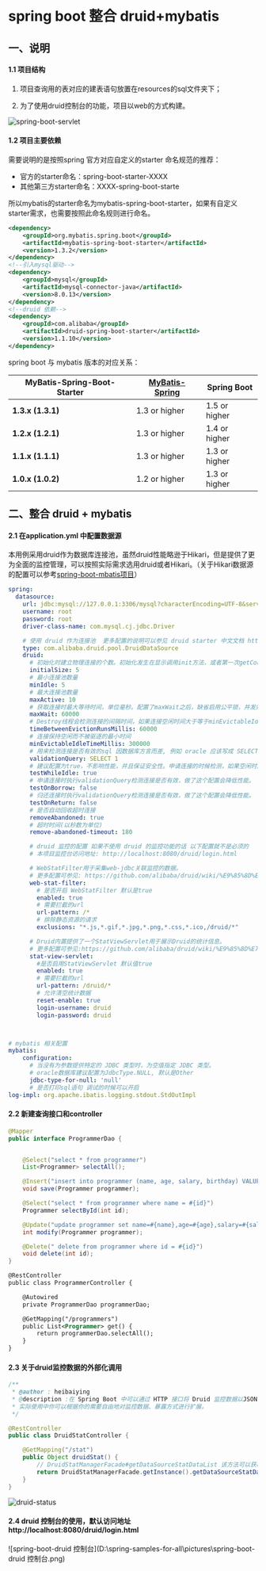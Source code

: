 # spring boot 整合 druid+mybatis

## 一、说明

#### 1.1 项目结构

1. 项目查询用的表对应的建表语句放置在resources的sql文件夹下；

2. 为了使用druid控制台的功能，项目以web的方式构建。

![spring-boot-servlet](D:\spring-samples-for-all\pictures\spring-boot-druid-mybatis.png)

#### 1.2 项目主要依赖

需要说明的是按照spring 官方对应自定义的starter 命名规范的推荐：

- 官方的starter命名：spring-boot-starter-XXXX
- 其他第三方starter命名：XXXX-spring-boot-starte

所以mybatis的starter命名为mybatis-spring-boot-starter，如果有自定义starter需求，也需要按照此命名规则进行命名。

```xml
<dependency>
    <groupId>org.mybatis.spring.boot</groupId>
    <artifactId>mybatis-spring-boot-starter</artifactId>
    <version>1.3.2</version>
</dependency>
<!--引入mysql驱动-->
<dependency>
    <groupId>mysql</groupId>
    <artifactId>mysql-connector-java</artifactId>
    <version>8.0.13</version>
</dependency>
<!--druid 依赖-->
<dependency>
    <groupId>com.alibaba</groupId>
    <artifactId>druid-spring-boot-starter</artifactId>
    <version>1.1.10</version>
</dependency>
```

spring boot 与 mybatis 版本的对应关系：

| MyBatis-Spring-Boot-Starter | [MyBatis-Spring](http://www.mybatis.org/spring/index.html#Requirements) | Spring Boot   |
| --------------------------- | ------------------------------------------------------------ | ------------- |
| **1.3.x (1.3.1)**           | 1.3 or higher                                                | 1.5 or higher |
| **1.2.x (1.2.1)**           | 1.3 or higher                                                | 1.4 or higher |
| **1.1.x (1.1.1)**           | 1.3 or higher                                                | 1.3 or higher |
| **1.0.x (1.0.2)**           | 1.2 or higher                                                | 1.3 or higher |



## 二、整合 druid + mybatis

#### 2.1 在application.yml 中配置数据源

本用例采用druid作为数据库连接池，虽然druid性能略逊于Hikari，但是提供了更为全面的监控管理，可以按照实际需求选用druid或者Hikari。（关于Hikari数据源的配置可以参考[spring-boot-mbatis项目](https://github.com/heibaiying/spring-samples-for-all/tree/master/spring-boot/spring-boot-mybatis)）

```yaml
spring:
  datasource:
    url: jdbc:mysql://127.0.0.1:3306/mysql?characterEncoding=UTF-8&serverTimezone=UTC&useSSL=false
    username: root
    password: root
    driver-class-name: com.mysql.cj.jdbc.Driver

    # 使用 druid 作为连接池  更多配置的说明可以参见 druid starter 中文文档 https://github.com/alibaba/druid/tree/master/druid-spring-boot-starter
    type: com.alibaba.druid.pool.DruidDataSource
    druid:
      # 初始化时建立物理连接的个数。初始化发生在显示调用init方法，或者第一次getConnection时
      initialSize: 5
      # 最小连接池数量
      minIdle: 5
      # 最大连接池数量
      maxActive: 10
      # 获取连接时最大等待时间，单位毫秒。配置了maxWait之后，缺省启用公平锁，并发效率会有所下降，如果需要可以通过配置useUnfairLock属性为true使用非公平锁。
      maxWait: 60000
      # Destroy线程会检测连接的间隔时间，如果连接空闲时间大于等于minEvictableIdleTimeMillis则关闭物理连接。
      timeBetweenEvictionRunsMillis: 60000
      # 连接保持空闲而不被驱逐的最小时间
      minEvictableIdleTimeMillis: 300000
      # 用来检测连接是否有效的sql 因数据库方言而差, 例如 oracle 应该写成 SELECT 1 FROM DUAL
      validationQuery: SELECT 1
      # 建议配置为true，不影响性能，并且保证安全性。申请连接的时候检测，如果空闲时间大于timeBetweenEvictionRunsMillis，执行validationQuery检测连接是否有效。
      testWhileIdle: true
      # 申请连接时执行validationQuery检测连接是否有效，做了这个配置会降低性能。
      testOnBorrow: false
      # 归还连接时执行validationQuery检测连接是否有效，做了这个配置会降低性能。
      testOnReturn: false
      # 是否自动回收超时连接
      removeAbandoned: true
      # 超时时间(以秒数为单位)
      remove-abandoned-timeout: 180

      # druid 监控的配置 如果不使用 druid 的监控功能的话 以下配置就不是必须的
      # 本项目监控台访问地址: http://localhost:8080/druid/login.html

      # WebStatFilter用于采集web-jdbc关联监控的数据。
      # 更多配置可参见: https://github.com/alibaba/druid/wiki/%E9%85%8D%E7%BD%AE_%E9%85%8D%E7%BD%AEWebStatFilter
      web-stat-filter:
        # 是否开启 WebStatFilter 默认是true
        enabled: true
        # 需要拦截的url
        url-pattern: /*
        # 排除静态资源的请求
        exclusions: "*.js,*.gif,*.jpg,*.png,*.css,*.ico,/druid/*"

      # Druid内置提供了一个StatViewServlet用于展示Druid的统计信息。
      # 更多配置可参见:https://github.com/alibaba/druid/wiki/%E9%85%8D%E7%BD%AE_StatViewServlet%E9%85%8D%E7%BD%AE
      stat-view-servlet:
        #是否启用StatViewServlet 默认值true
        enabled: true
        # 需要拦截的url
        url-pattern: /druid/*
        # 允许清空统计数据
        reset-enable: true
        login-username: druid
        login-password: druid



# mybatis 相关配置
mybatis:
    configuration:
      # 当没有为参数提供特定的 JDBC 类型时，为空值指定 JDBC 类型。
      # oracle数据库建议配置为JdbcType.NULL, 默认是Other
      jdbc-type-for-null: 'null'
      # 是否打印sql语句 调试的时候可以开启
log-impl: org.apache.ibatis.logging.stdout.StdOutImpl
```

#### 2.2  新建查询接口和controller

```java
@Mapper
public interface ProgrammerDao {


    @Select("select * from programmer")
    List<Programmer> selectAll();

    @Insert("insert into programmer (name, age, salary, birthday) VALUES (#{name}, #{age}, #{salary}, #{birthday})")
    void save(Programmer programmer);

    @Select("select * from programmer where name = #{id}")
    Programmer selectById(int id);

    @Update("update programmer set name=#{name},age=#{age},salary=#{salary},birthday=#{birthday} where id=#{id}")
    int modify(Programmer programmer);

    @Delete(" delete from programmer where id = #{id}")
    void delete(int id);
}
```

```xml
@RestController
public class ProgrammerController {

    @Autowired
    private ProgrammerDao programmerDao;

    @GetMapping("/programmers")
    public List<Programmer> get() {
        return programmerDao.selectAll();
    }
}
```

#### 2.3 关于druid监控数据的外部化调用

```java
/**
 * @author : heibaiying
 * @description :在 Spring Boot 中可以通过 HTTP 接口将 Druid 监控数据以JSON 的形式暴露出去，
 * 实际使用中你可以根据你的需要自由地对监控数据、暴露方式进行扩展。
 */

@RestController
public class DruidStatController {

    @GetMapping("/stat")
    public Object druidStat() {
        // DruidStatManagerFacade#getDataSourceStatDataList 该方法可以获取所有数据源的监控数据
        return DruidStatManagerFacade.getInstance().getDataSourceStatDataList();
    }
}
```

![druid-status](D:\spring-samples-for-all\pictures\druid-status.png)



#### 2.4 druid 控制台的使用，默认访问地址 http://localhost:8080/druid/login.html

![spring-boot-druid 控制台](D:\spring-samples-for-all\pictures\spring-boot-druid 控制台.png)